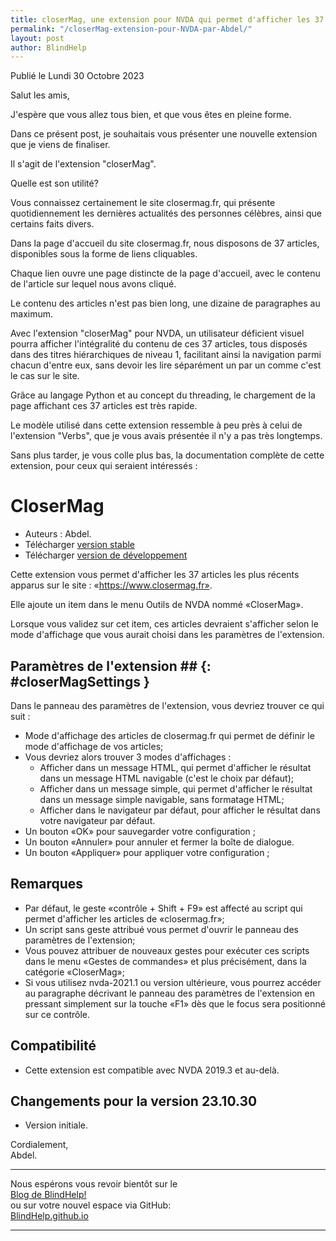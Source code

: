 ```yaml
---
title: closerMag, une extension pour NVDA qui permet d'afficher les 37 articles les plus récents du site closermag.fr en un clin d'œil ! par Abdel
permalink: "/closerMag-extension-pour-NVDA-par-Abdel/"
layout: post
author: BlindHelp
---
```


<footer>Publié le Lundi 30 Octobre 2023</footer>


Salut les amis,

J'espère que vous allez tous bien, et que vous êtes en pleine forme.

Dans ce présent post, je souhaitais vous présenter une nouvelle extension que je viens de finaliser.

Il s'agit de l'extension "closerMag".

Quelle est son utilité?

Vous connaissez certainement le site closermag.fr, qui présente quotidiennement les dernières actualités des personnes célèbres, ainsi que certains faits divers.

Dans la page d'accueil du site closermag.fr, nous disposons de 37 articles, disponibles sous la forme de liens cliquables.

Chaque lien ouvre une page distincte de la page d'accueil, avec le contenu de l'article sur lequel nous avons cliqué.

Le contenu des articles n'est pas bien long, une dizaine de paragraphes au maximum.

Avec l'extension "closerMag" pour NVDA, un utilisateur déficient visuel pourra afficher l'intégralité du contenu de ces 37 articles, tous disposés dans des titres hiérarchiques de niveau 1, facilitant ainsi la navigation parmi chacun d'entre eux, sans devoir les lire séparément un par un comme c'est le cas sur le site.

Grâce au langage Python et au concept du threading, le chargement de la page affichant ces 37 articles est très rapide.

Le modèle utilisé dans cette extension ressemble à peu près à celui de l'extension "Verbs", que je vous avais présentée il n'y a pas très longtemps.

Sans plus tarder, je vous colle plus bas, la documentation complète de cette extension, pour ceux qui seraient intéressés :


# CloserMag #

* Auteurs : Abdel.
* Télécharger [version stable][1]
* Télécharger [version de développement][2]

Cette extension vous permet d'afficher les 37 articles les plus récents apparus sur le site : «https://www.closermag.fr».

Elle ajoute un item	 dans le menu Outils de NVDA nommé «CloserMag».

Lorsque vous validez sur cet item, ces articles devraient s'afficher selon le mode d'affichage que vous aurait choisi dans les paramètres de l'extension.

## Paramètres de l'extension ## {: #closerMagSettings }

Dans le panneau des paramètres de l'extension, vous devriez trouver ce qui suit :

* Mode d'affichage des articles de closermag.fr qui permet de définir le mode d'affichage de vos articles;
* Vous devriez alors trouver 3 modes d'affichages :
    * Afficher dans un message HTML, qui permet d'afficher le résultat dans un message HTML navigable (c'est le choix par défaut);
    * Afficher dans un message simple, qui permet d'afficher le résultat dans un message simple navigable, sans formatage HTML;
    * Afficher dans le navigateur par défaut, pour afficher le résultat dans votre navigateur par défaut.
* Un bouton «OK» pour sauvegarder votre configuration ;
* Un bouton «Annuler» pour annuler et fermer la boîte de dialogue.
* Un bouton «Appliquer» pour appliquer votre configuration ;

## Remarques ##

* Par défaut, le geste «contrôle + Shift + F9» est affecté au script qui permet d'afficher les articles de «closermag.fr»;
* Un script sans geste attribué vous permet d'ouvrir le panneau des paramètres de l'extension;
* Vous pouvez attribuer de nouveaux gestes pour exécuter ces scripts dans le menu «Gestes de commandes» et plus précisément, dans la catégorie «CloserMag»;
* Si vous utilisez nvda-2021.1 ou version ultérieure, vous pourrez accéder au paragraphe décrivant le panneau des paramètres de l'extension en pressant simplement sur la touche «F1» dès que le focus sera positionné sur ce contrôle.

## Compatibilité ##

* Cette extension est compatible avec NVDA 2019.3 et au-delà.

## Changements pour la version 23.10.30 ##

* Version initiale.

[1]: https://github.com/abdel792/closerMag/releases/download/v23.10.30/closerMag-23.10.30.nvda-addon

[2]: http://cyber25.free.fr/nvda-addons/closerMag-23.10.30-dev.nvda-addon


Cordialement,    
Abdel.    

---

Nous espérons vous revoir bientôt sur le      
[Blog de BlindHelp!](http://blindhelp.blogspot.fr/)                    
ou sur  votre nouvel espace via GitHub:                     
[BlindHelp.github.io](https://blindhelp.github.io)                    

---